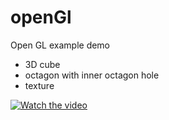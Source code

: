 # openGl
Open GL example demo

- 3D cube
- octagon with inner octagon hole
- texture


[![Watch the video](https://i.stack.imgur.com/Vp2cE.png)]([https://youtu.be/vt5fpE0bzSY](https://github.com/xvadsan/openGl/blob/master/video.mp4)https://github.com/xvadsan/openGl/blob/master/video.mp4)

